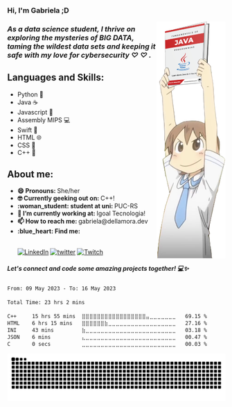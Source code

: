  ### Hi, I'm Gabriela ;D

<img align='right' src= "https://raw.githubusercontent.com/MarnieGrenat/images-readme/main/java%20book%20edited2.png" width="159">
<h3><em> As a data science student, I  thrive on exploring the mysteries of BIG DATA, taming the wildest data sets and keeping it safe with my love for cybersecurity ♡ 	♡ .
 </em></h3>
 <h2>Languages and Skills:  </h2>
<ul>
 <li>Python 🐍</li>
 <li>Java ☕</li>
 <li>Javascript 🌟</li>
 <li>Assembly MIPS 💻</li>
 <li>Swift 📱</li>
 <li>HTML 🌐</li>
 <li>CSS 🎨</li>
 <li>C++ 🚀</li>
</ul>
<h2> About me: </h2>
 <ul>
   <li align="left"> <strong>  😄 Pronouns: </strong> She/her
   </li>
   <li align="left"> <strong> 🤓 Currently geeking out on: </strong> C++! 
   </li>
   <li align="left"> <strong>  	:woman_student: student at uni:  </strong> PUC-RS
   </li>
    <li align="left"> <strong>  👀 I’m currently working at: </strong> Igoal Tecnologia!
   </li>
    <li align="left"> <strong> 📫 How to reach me: </strong> gabriela@dellamora.dev
   </li>
   <li align="left">
   <strong>  :blue_heart: Find me: </strong>
   </li>
<br>

   [![LinkedIn](https://img.shields.io/badge/LinkedIn-0077B5?style=for-the-badge&logo=linkedin&logoColor=white)](https://www.linkedin.com/in/gabriela-dellamora/)
   [![twitter](https://img.shields.io/badge/twitter-1DA1F2?style=for-the-badge&logo=twitter&logoColor=white)](https://twitter.com/MarnieGrenat)
   [![Twitch](https://img.shields.io/badge/Twitch-9146FF?style=for-the-badge&logo=twitch&logoColor=white)](https://www.twitch.tv/MarnieGrenat)

</ul>

<h5>Let's connect and code some amazing projects together! 💻✨</h5>


<!-- Bloco de Status
<div>
  <a href="https://github.com/MarnieGrenat">
   <img align="left" height="230em" src="https://github-readme-stats.vercel.app/api?username=marniegrenat&show_icons=true&theme=jolly&include_all_commits=true&count_private=true"/>
   </a>
-->
<!-- Bloco de códigos
<div>
<a href="https://github.com/MarnieGrenat"> 
 <img align="left" height="200em" src="https://github-readme-stats.vercel.app/api/top-langs/?username=marniegrenat&theme=jolly&hide=javascript,html"/>
 </a>
size for the gitstats: 176em
-->
<!--START_SECTION:waka-->

```text
From: 09 May 2023 - To: 16 May 2023

Total Time: 23 hrs 2 mins

C++     15 hrs 55 mins  ⣿⣿⣿⣿⣿⣿⣿⣿⣿⣿⣿⣿⣿⣿⣿⣿⣿⣤⣀⣀⣀⣀⣀⣀⣀   69.15 %
HTML    6 hrs 15 mins   ⣿⣿⣿⣿⣿⣿⣷⣀⣀⣀⣀⣀⣀⣀⣀⣀⣀⣀⣀⣀⣀⣀⣀⣀⣀   27.16 %
INI     43 mins         ⣷⣀⣀⣀⣀⣀⣀⣀⣀⣀⣀⣀⣀⣀⣀⣀⣀⣀⣀⣀⣀⣀⣀⣀⣀   03.18 %
JSON    6 mins          ⣄⣀⣀⣀⣀⣀⣀⣀⣀⣀⣀⣀⣀⣀⣀⣀⣀⣀⣀⣀⣀⣀⣀⣀⣀   00.47 %
C       0 secs          ⣀⣀⣀⣀⣀⣀⣀⣀⣀⣀⣀⣀⣀⣀⣀⣀⣀⣀⣀⣀⣀⣀⣀⣀⣀   00.03 %
```

<!--END_SECTION:waka-->
 ![Snake animation](https://github.com/MarnieGrenat/MarnieGrenat/blob/output/github-contribution-grid-snake.svg)

 <!--
things I can put in the future on my profile:
- 🔭 I’m currently working on ...
- 🌱 I’m currently learning ...
- 👯 I’m looking to collaborate on ...
- 🤔 I’m looking for help with ...
- 💬 Ask me about ...
- 📫 How to reach me: ...
- 😄 Pronouns: ...
- ⚡ Fun fact: ...
-->
